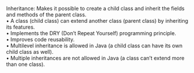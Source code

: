 Inheritance: Makes it possible to create a child class and inherit the fields and methods of the parent class.<br>
•	A class (child class) can extend another class (parent class) by inheriting its features.<br>
•	Implements the DRY (Don’t Repeat Yourself) programming principle.<br>
•	Improves code reusability.<br>
•	Multilevel inheritance is allowed in Java (a child class can have its own child class as well).<br>
•	Multiple inheritances are not allowed in Java (a class can’t extend more than one class).<br>
